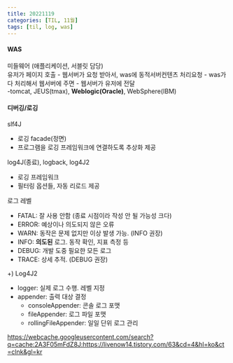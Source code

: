 ```yaml
---
title: 20221119
categories: [TIL, 11월]
tags: [til, log, was]     
---
```

    
	
#### WAS    
미들웨어 (애플리케이션, 서블릿 담당)   
유저가 페이지 호출 - 웹서버가 요청 받아서, was에 동적서버컨텐츠 처리요청 - was가 다 처리해서 웹서버에 주면 - 웹서버가 유저에 전달    
-tomcat, JEUS(tmax), **Weblogic(Oracle)**, WebSphere(IBM)    

    
#### 디버깅/로깅    
slf4J     
- 로깅 facade(정면)
- 프로그램을 로깅 프레임워크에 연결하도록 추상화 제공     
    
log4J(종료), logback, log4J2    
- 로깅 프레임워크    
- 필터링 옵션들, 자동 리로드 제공     
    
로그 레벨     
- FATAL: 잘 사용 안함 (종료 시점이라 작성 안 될 가능성 크다)     
- ERROR: 예상이나 의도되지 않은 오류     
- WARN: 동작은 문제 없지만 이상 발생 가능. (INFO 권장)     
- INFO: **의도된** 로그. 동작 확인, 지표 측정 등     
- DEBUG: 개발 도중 필요한 모든 로그          
- TRACE: 상세 추적. (DEBUG 권장)      

+) Log4J2     
 - logger: 실제 로그 수행. 레벨 지정     
 - appender: 출력 대상 결정     
	- consoleAppender: 콘솔 로그 포맷     
	- fileAppender: 로그 파일 포맷     
	- rollingFileAppender: 일일 단위 로그 관리      
      
	       
https://webcache.googleusercontent.com/search?q=cache:2A3F05mFdZ8J:https://livenow14.tistory.com/63&cd=4&hl=ko&ct=clnk&gl=kr		   
